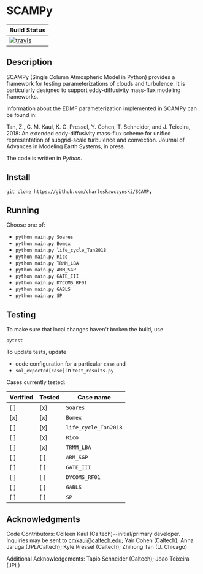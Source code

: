 # SCAMPy

| **Build Status**                    |
|:------------------------------------|
| [![travis][travis-img]][travis-url] |

[travis-img]: https://travis-ci.org/charleskawczynski/SCAMPy.svg?branch=master
[travis-url]: https://travis-ci.org/charleskawczynski/SCAMPy

## Description

SCAMPy (Single Column Atmospheric Model in Python) provides a framework for testing parameterizations of clouds and turbulence.
It is particularly designed to support eddy-diffusivity mass-flux modeling frameworks.

Information about the EDMF parameterization implemented in SCAMPy can be found in:

Tan, Z., C. M. Kaul, K. G. Pressel, Y. Cohen, T. Schneider, and J. Teixeira, 2018: An extended eddy-diffusivity mass-flux scheme for unified representation of subgrid-scale turbulence and convection. Journal of Advances in Modeling Earth Systems, in press.

The code is written in _Python_.

## Install

`git clone https://github.com/charleskawczynski/SCAMPy`

## Running

Choose one of:

 - `python main.py Soares`
 - `python main.py Bomex`
 - `python main.py life_cycle_Tan2018`
 - `python main.py Rico`
 - `python main.py TRMM_LBA`
 - `python main.py ARM_SGP`
 - `python main.py GATE_III`
 - `python main.py DYCOMS_RF01`
 - `python main.py GABLS`
 - `python main.py SP`

## Testing

To make sure that local changes haven't broken the build, use

`pytest`

To update tests, update

 - code configuration for a particular `case` and
 - `sol_expected[case]` in `test_results.py`

Cases currently tested:

|  **Verified** | **Tested** | **Case name**        |
|:--------------|------------|----------------------|
|      [ ]      |     [x]    | `Soares`             |
|      [x]      |     [x]    | `Bomex`              |
|      [ ]      |     [x]    | `life_cycle_Tan2018` |
|      [ ]      |     [x]    | `Rico`               |
|      [ ]      |     [x]    | `TRMM_LBA`           |
|      [ ]      |     [ ]    | `ARM_SGP`            |
|      [ ]      |     [ ]    | `GATE_III`           |
|      [ ]      |     [ ]    | `DYCOMS_RF01`        |
|      [ ]      |     [ ]    | `GABLS`              |
|      [ ]      |     [ ]    | `SP`                 |

## Acknowledgments

Code Contributors:
	Colleen Kaul (Caltech)--initial/primary developer. Inquiries may be sent to cmkaul@caltech.edu;
	Yair Cohen (Caltech);
	Anna Jaruga (JPL/Caltech);
	Kyle Pressel (Caltech);
	Zhihong Tan (U. Chicago)

Additional Acknowledgements:
	Tapio Schneider (Caltech);
	Joao Teixeira (JPL)

